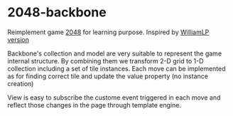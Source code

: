 2048-backbone
=============

Reimplement game [2048](https://github.com/gabrielecirulli/2048) for learning purpose. Inspired by [WilliamLP version](https://github.com/WilliamLP/2048v2)

Backbone's collection and model are very suitable to represent the game internal structure. By combining them we transform 2-D grid to 1-D collection including a set of tile instances. Each move can be implemented as for finding correct tile and update the value property (no instance creation)

View is easy to subscribe the custome event triggered in each move and reflect those changes in the page through template engine.
